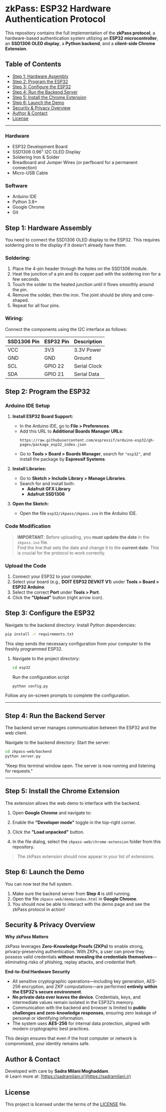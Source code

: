 # zkPass: ESP32 Hardware Authentication Protocol

This repository contains the full implementation of the **zkPass protocol**, a hardware-based authentication system utilizing an **ESP32 microcontroller**, an **SSD1306 OLED display**, a **Python backend**, and a **client-side Chrome Extension**.

## Table of Contents

- [Step 1: Hardware Assembly](#step-1-hardware-assembly)
- [Step 2: Program the ESP32](#step-2-program-the-esp32)
- [Step 3: Configure the ESP32](#step-3-configure-the-esp32)
- [Step 4: Run the Backend Server](#step-4-run-the-backend-server)
- [Step 5: Install the Chrome Extension](#step-5-install-the-chrome-extension)
- [Step 6: Launch the Demo](#step-6-launch-the-demo)
- [Security & Privacy Overview](#security--privacy-overview)
- [Author & Contact](#author--contact)
- [License](#license)

---

### Hardware

- ESP32 Development Board
- SSD1306 0.96" I2C OLED Display
- Soldering Iron & Solder
- Breadboard and Jumper Wires (or perfboard for a permanent connection)
- Micro-USB Cable

### Software

- Arduino IDE
- Python 3.8+
- Google Chrome
- Git

## Step 1: Hardware Assembly

You need to connect the SSD1306 OLED display to the ESP32. This requires soldering pins to the display if it doesn't already have them.

### Soldering:

1. Place the 4-pin header through the holes on the SSD1306 module.
2. Heat the junction of a pin and its copper pad with the soldering iron for a few seconds.
3. Touch the solder to the heated junction until it flows smoothly around the pin.
4. Remove the solder, then the iron. The joint should be shiny and cone-shaped.
5. Repeat for all four pins.

### Wiring:

Connect the components using the I2C interface as follows:

| SSD1306 Pin | ESP32 Pin | Description        |
|-------------|-----------|--------------------|
| VCC         | 3V3       | 3.3V Power         |
| GND         | GND       | Ground             |
| SCL         | GPIO 22   | Serial Clock       |
| SDA         | GPIO 21   | Serial Data        |

## Step 2: Program the ESP32

### Arduino IDE Setup

1. **Install ESP32 Board Support:**
   - In the Arduino IDE, go to **File > Preferences**.
   - Add this URL to **Additional Boards Manager URLs**:
     ```
     https://raw.githubusercontent.com/espressif/arduino-esp32/gh-pages/package_esp32_index.json
     ```
   - Go to **Tools > Board > Boards Manager**, search for `"esp32"`, and install the package by **Espressif Systems**.

2. **Install Libraries:**
   - Go to **Sketch > Include Library > Manage Libraries**.
   - Search for and install both:
     - **Adafruit GFX Library**
     - **Adafruit SSD1306**

3. **Open the Sketch:**
   - Open the file `esp32/zkpass/zkpass.ino` in the Arduino IDE.

### Code Modification

> **IMPORTANT**: Before uploading, you **must update the date** in the `zkpass.ino` file.  
> Find the line that sets the date and change it to the **current date**. This is crucial for the protocol to work correctly.

### Upload the Code

1. Connect your ESP32 to your computer.
2. Select your board (e.g., **DOIT ESP32 DEVKIT V1**) under **Tools > Board > ESP32 Arduino**.
3. Select the correct **Port** under **Tools > Port**.
4. Click the **"Upload"** button (right arrow icon).

## Step 3: Configure the ESP32

Navigate to the backend directory:
Install Python dependencies:
```bash
pip install -r requirements.txt
```

This step sends the necessary configuration from your computer to the freshly programmed ESP32.

1. Navigate to the project directory:
   ```bash
   cd esp32
   ```
   Run the configuration script
   ```bash
   python config.py
   ```
Follow any on-screen prompts to complete the configuration.

---

## Step 4: Run the Backend Server

The backend server manages communication between the ESP32 and the web client.

   Navigate to the backend directory:
   Start the server:
   ```bash
   cd zkpass-web/backend
   python server.py
   ```
   "Keep this terminal window open. The server is now running and listening for requests."

---


## Step 5: Install the Chrome Extension

The extension allows the web demo to interface with the backend.

1. Open **Google Chrome** and navigate to:

2. Enable the **"Developer mode"** toggle in the top-right corner.

3. Click the **"Load unpacked"** button.

4. In the file dialog, select the `zkpass-web/chrome-extension` folder from this repository.

> The zkPass extension should now appear in your list of extensions.


## Step 6: Launch the Demo

You can now test the full system.

1. Make sure the backend server from **Step 4** is still running.
2. Open the file `zkpass-web/demo/index.html` in **Google Chrome**.
3. You should now be able to interact with the demo page and see the zkPass protocol in action!


## Security & Privacy Overview

**Why zkPass Matters**

zkPass leverages **Zero-Knowledge Proofs (ZKPs)** to enable strong, privacy-preserving authentication. With ZKPs, a user can prove they possess valid credentials **without revealing the credentials themselves**—eliminating risks of phishing, replay attacks, and credential theft.

**End-to-End Hardware Security**

- All sensitive cryptographic operations—including key generation, AES-256 encryption, and ZKP computations—are performed **entirely within the ESP32’s secure environment**.
- **No private data ever leaves the device**. Credentials, keys, and intermediate values remain isolated in the ESP32’s memory.
- Communication with the backend and browser is limited to **public challenges and zero-knowledge responses**, ensuring zero leakage of personal or identifying information.
- The system uses **AES-256** for internal data protection, aligned with modern cryptographic best practices.

This design ensures that even if the host computer or network is compromised, your identity remains safe.

## Author & Contact

Developed with care by **Sadra Milani Moghaddam**.  
🌐 Learn more at: [https://sadramilani.ir](https://sadramilani.ir)

## License

This project is licensed under the terms of the [LICENSE](LICENSE) file.